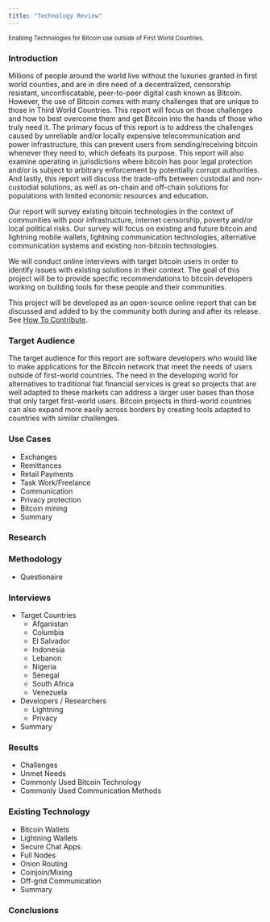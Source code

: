 ```yaml
---
title: "Technology Review"
---
```

<sub>Enabling Technologies for Bitcoin use outside of First World Countries.</sub>

### Introduction
Millions of people around the world live without the luxuries granted in first world counties, and are in dire need of a decentralized, censorship resistant, unconfiscatable, peer-to-peer digital cash known as Bitcoin. However, the use of Bitcoin comes with many challenges that are unique to those in Third World Countries. This report will focus on those challenges and how to best overcome them and get Bitcoin into the hands of those who truly need it. The primary focus of this report is to address the challenges caused by unreliable and/or locally expensive telecommunication and power infrastructure, this can prevent users from sending/receiving bitcoin whenever they need to, which defeats its purpose. This report will also examine operating in jurisdictions where bitcoin has poor legal protection and/or is subject to arbitrary enforcement by potentially corrupt authorities.  And lastly, this report will discuss the trade-offs between custodial and non-custodial solutions, as well as on-chain and off-chain solutions for populations with limited economic resources and education.

Our report will survey existing bitcoin technologies in the context of communities with poor infrastructure, internet censorship, poverty and/or local political risks. Our survey will focus on existing and future bitcoin and lightning mobile wallets, lightning communication technologies, alternative communication systems and existing non-bitcoin technologies.

We will conduct online interviews with target bitcoin users in order to identify issues with existing solutions in their context. The goal of this project will be to provide specific recommendations to bitcoin developers working on building tools for these people and their communities.

This project will be developed as an open-source online report that can be discussed and added to by the community both during and after its release. See [How To Contribute](contributing.md).

### Target Audience

The target audience for this report are software developers who would like to make applications for the Bitcoin network that meet the needs of users outside of first-world countries. The need in the developing world for alternatives to traditional fiat financial services is great so projects that are well adapted to these markets can address a larger user bases than those that only target first-world users. Bitcoin projects in third-world countries can also expand more easily across borders by creating tools adapted to countries with similar challenges.

### Use Cases
* Exchanges
* Remittances
* Retail Payments
* Task Work/Freelance
* Communication
* Privacy protection
* Bitcoin mining
* Summary

### Research

### Methodology
* Questionaire

### Interviews
* Target Countries
  * Afganistan
  * Columbia
  * El Salvador
  * Indonesia
  * Lebanon
  * Nigeria
  * Senegal
  * South Africa
  * Venezuela
* Developers / Researchers
  * Lightning
  * Privacy
* Summary

### Results
* Challenges
* Unmet Needs
* Commonly Used Bitcoin Technology
* Commonly Used Communication Methods

### Existing Technology
* Bitcoin Wallets
* Lightning Wallets
* Secure Chat Apps
* Full Nodes
* Onion Routing
* Coinjoin/Mixing
* Off-grid Communication
* Summary

### Conclusions

